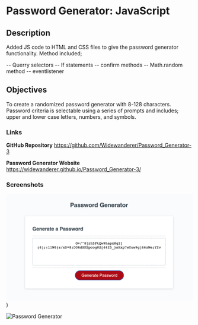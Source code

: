 # Password Generator: JavaScript

## Description

Added JS code to HTML and CSS files to give the password generator functionality. Method included;

-- Querry selectors
-- If statements
-- confirm methods
-- Math.random method
-- eventlistener

## Objectives

To create a randomized password generator with 8-128 characters. Password criteria is selectable using a series of prompts and includes; upper and lower case letters, numbers, and symbols.

### Links

**GitHub Repository**
https://github.com/Widewanderer/Password_Generator-3

**Password Generator Website**
https://widewanderer.github.io/Password_Generator-3/

### Screenshots

![Password Generator](./Assets/PassgenPic.png))

![Password Generator]()
